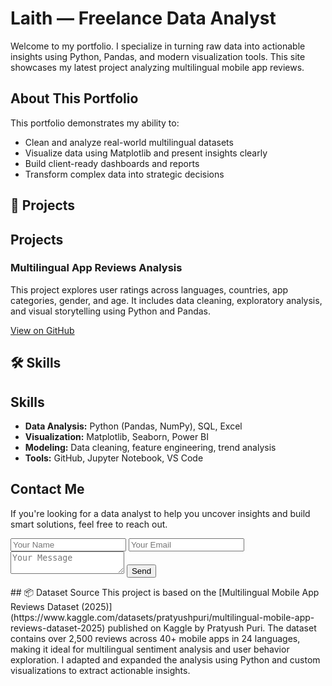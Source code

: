 

<h1>Laith — Freelance Data Analyst</h1>
<p>Welcome to my portfolio. I specialize in turning raw data into actionable insights using Python, Pandas, and modern visualization tools. This site showcases my latest project analyzing multilingual mobile app reviews.</p>


<h2>About This Portfolio</h2>
<p>This portfolio demonstrates my ability to:
<ul>
  <li>Clean and analyze real-world multilingual datasets</li>
  <li>Visualize data using Matplotlib and present insights clearly</li>
  <li>Build client-ready dashboards and reports</li>
  <li>Transform complex data into strategic decisions</li>
</ul>
</p>

## 🚀 Projects

<h2><i class="fas fa-folder"></i> Projects</h2>
<div class="project">
  <h3>Multilingual App Reviews Analysis</h3>
  <p>This project explores user ratings across languages, countries, app categories, gender, and age. It includes data cleaning, exploratory analysis, and visual storytelling using Python and Pandas.</p>
  <a href="https://github.com/Laithjadaan/Multilingual-app-reviews.git" target="_blank">View on GitHub</a>
</div>

## 🛠️ Skills

<h2>Skills</h2>
<ul>
  <li><strong>Data Analysis:</strong> Python (Pandas, NumPy), SQL, Excel</li>
  <li><strong>Visualization:</strong> Matplotlib, Seaborn, Power BI</li>
  <li><strong>Modeling:</strong> Data cleaning, feature engineering, trend analysis</li>
  <li><strong>Tools:</strong> GitHub, Jupyter Notebook, VS Code</li>
</ul>

<h2>Contact Me</h2>
<p>If you're looking for a data analyst to help you uncover insights and build smart solutions, feel free to reach out.</p>
<form action="https://formsubmit.co/your.email@example.com" method="POST">
  <input type="text" name="name" placeholder="Your Name" required>
  <input type="email" name="email" placeholder="Your Email" required>
  <textarea name="message" placeholder="Your Message" required></textarea>
  <button type="submit">Send</button>
</form>
## 📦 Dataset Source  
This project is based on the [Multilingual Mobile App Reviews Dataset (2025)](https://www.kaggle.com/datasets/pratyushpuri/multilingual-mobile-app-reviews-dataset-2025) published on Kaggle by Pratyush Puri.  
The dataset contains over 2,500 reviews across 40+ mobile apps in 24 languages, making it ideal for multilingual sentiment analysis and user behavior exploration.  
I adapted and expanded the analysis using Python and custom visualizations to extract actionable insights.
